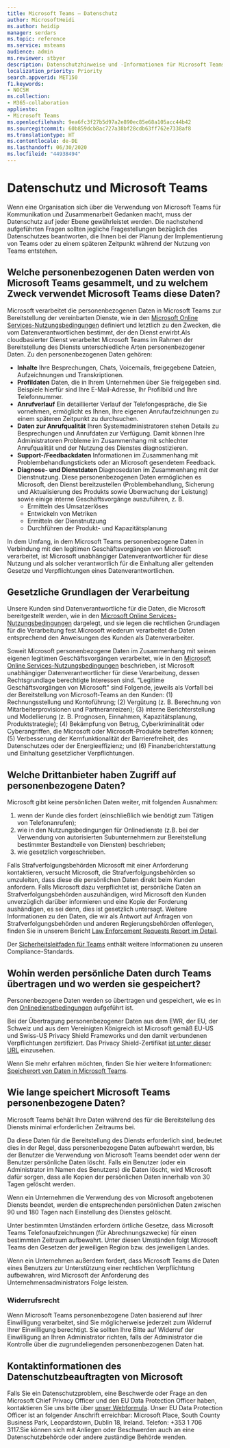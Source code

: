 ```yaml
---
title: Microsoft Teams – Datenschutz
author: MicrosoftHeidi
ms.author: heidip
manager: serdars
ms.topic: reference
ms.service: msteams
audience: admin
ms.reviewer: stbyer
description: Datenschutzhinweise und -Informationen für Microsoft Teams.
localization_priority: Priority
search.appverid: MET150
f1.keywords:
- NOCSH
ms.collection:
- M365-collaboration
appliesto:
- Microsoft Teams
ms.openlocfilehash: 9ea6fc3f27b5d97a2e890ec85e68a105acc44b42
ms.sourcegitcommit: 60b859dcb8ac727a38bf28cdb63ff762e7338af8
ms.translationtype: HT
ms.contentlocale: de-DE
ms.lasthandoff: 06/30/2020
ms.locfileid: "44938494"
---
```

# <a name="privacy-and-microsoft-teams"></a>Datenschutz und Microsoft Teams

Wenn eine Organisation sich über die Verwendung von Microsoft Teams für Kommunikation und Zusammenarbeit Gedanken macht, muss der Datenschutz auf jeder Ebene gewährleistet werden. Die nachstehend aufgeführten Fragen sollten jegliche Fragestellungen bezüglich des Datenschutzes beantworten, die Ihnen bei der Planung der Implementierung von Teams oder zu einem späteren Zeitpunkt während der Nutzung von Teams entstehen.

## <a name="what-personal-data-does-microsoft-teams-collect-and-for-what-purposes-does-microsoft-teams-use-this-data"></a>Welche personenbezogenen Daten werden von Microsoft Teams gesammelt, und zu welchem Zweck verwendet Microsoft Teams diese Daten?

Microsoft verarbeitet die personenbezogenen Daten in Microsoft Teams zur Bereitstellung der vereinbarten Dienste, wie in den [Microsoft Online Services-Nutzungsbedingungen](https://go.microsoft.com/fwlink/p/?linkid=2050263) definiert und letztlich zu den Zwecken, die vom Datenverantwortlichen bestimmt, der den Dienst erwirbt.Als cloudbasierter Dienst verarbeitet Microsoft Teams im Rahmen der Bereitstellung des Diensts unterschiedliche Arten personenbezogener Daten. Zu den personenbezogenen Daten gehören:

- **Inhalte** Ihre Besprechungen, Chats, Voicemails, freigegebene Dateien, Aufzeichnungen und Transkriptionen.
- **Profildaten** Daten, die in Ihrem Unternehmen über Sie freigegeben sind. Beispiele hierfür sind Ihre E-Mail-Adresse, Ihr Profilbild und Ihre Telefonnummer.
- **Anrufverlauf** Ein detaillierter Verlauf der Telefongespräche, die Sie vornehmen, ermöglicht es Ihnen, Ihre eigenen Anrufaufzeichnungen zu einem späteren Zeitpunkt zu durchsuchen.
- **Daten zur Anrufqualität** Ihren Systemadministratoren stehen Details zu Besprechungen und Anrufdaten zur Verfügung. Damit können Ihre Administratoren Probleme im Zusammenhang mit schlechter Anrufqualität und der Nutzung des Dienstes diagnostizieren.
- **Support-/Feedbackdaten** Informationen im Zusammenhang mit Problembehandlungstickets oder an Microsoft gesendetem Feedback.
- **Diagnose- und Dienstdaten** Diagnosedaten im Zusammenhang mit der Dienstnutzung. Diese personenbezogenen Daten ermöglichen es Microsoft, den Dienst bereitzustellen (Problembehandlung, Sicherung und Aktualisierung des Produkts sowie Überwachung der Leistung) sowie einige interne Geschäftsvorgänge auszuführen, z. B.
  - Ermitteln des Umsatzerlöses
  - Entwickeln von Metriken
  - Ermitteln der Dienstnutzung
  - Durchführen der Produkt- und Kapazitätsplanung

In dem Umfang, in dem Microsoft Teams personenbezogene Daten in Verbindung mit den legitimen Geschäftsvorgängen von Microsoft verarbeitet, ist Microsoft unabhängiger Datenverantwortlicher für diese Nutzung und als solcher verantwortlich für die Einhaltung aller geltenden Gesetze und Verpflichtungen eines Datenverantwortlichen.

## <a name="legal-basis-of-processing"></a>Gesetzliche Grundlagen der Verarbeitung  

Unsere Kunden sind Datenverantwortliche für die Daten, die Microsoft bereitgestellt werden, wie in den [Microsoft Online Services-Nutzungsbedingungen](https://go.microsoft.com/fwlink/p/?linkid=2050263) dargelegt, und sie legen die rechtlichen Grundlagen für die Verarbeitung fest.Microsoft wiederum verarbeitet die Daten entsprechend den Anweisungen des Kunden als Datenverarbeiter.

Soweit Microsoft personenbezogene Daten im Zusammenhang mit seinen eigenen legitimen Geschäftsvorgängen verarbeitet, wie in den [Microsoft Online Services-Nutzungsbedingungen](https://go.microsoft.com/fwlink/p/?linkid=2050263) beschrieben, ist Microsoft unabhängiger Datenverantwortlicher für diese Verarbeitung, dessen Rechtsgrundlage berechtigte Interessen sind. "Legitime Geschäftsvorgängen von Microsoft" sind Folgende, jeweils als Vorfall bei der Bereitstellung von Microsoft-Teams an den Kunden: (1) Rechnungsstellung und Kontoführung; (2) Vergütung (z. B. Berechnung von Mitarbeiterprovisionen und Partneranreizen); (3) interne Berichterstellung und Modellierung (z. B. Prognosen, Einnahmen, Kapazitätsplanung, Produktstrategie); (4) Bekämpfung von Betrug, Cyberkriminalität oder Cyberangriffen, die Microsoft oder Microsoft-Produkte betreffen können; (5) Verbesserung der Kernfunktionalität der Barrierefreiheit, des Datenschutzes oder der Energieeffizienz; und (6) Finanzberichterstattung und Einhaltung gesetzlicher Verpflichtungen.

## <a name="what-third-parties-have-access-to-personal-data"></a>Welche Drittanbieter haben Zugriff auf personenbezogene Daten?

Microsoft gibt keine persönlichen Daten weiter, mit folgenden Ausnahmen:

1. wenn der Kunde dies fordert (einschließlich wie benötigt zum Tätigen von Telefonanrufen);
1. wie in den Nutzungsbedingungen für Onlinedienste (z.B. bei der Verwendung von autorisierten Subunternehmern zur Bereitstellung bestimmter Bestandteile von Diensten) beschrieben;
1. wie gesetzlich vorgeschrieben.

Falls Strafverfolgungsbehörden Microsoft mit einer Anforderung kontaktieren, versucht Microsoft, die Strafverfolgungsbehörden so umzuleiten, dass diese die persönlichen Daten direkt beim Kunden anfordern. Falls Microsoft dazu verpflichtet ist, persönliche Daten an Strafverfolgungsbehörden auszuhändigen, wird Microsoft den Kunden unverzüglich darüber informieren und eine Kopie der Forderung aushändigen, es sei denn, dies ist gesetzlich untersagt. Weitere Informationen zu den Daten, die wir als Antwort auf Anfragen von Strafverfolgungsbehörden und anderen Regierungsbehörden offenlegen, finden Sie in unserem Bericht [Law Enforcement Requests Report im Detail](https://www.microsoft.com/corporate-responsibility/law-enforcement-requests-report).

Der [Sicherheitsleitfaden für Teams](https://docs.microsoft.com/microsoftteams/security-compliance-overview#compliance-standards) enthält weitere Informationen zu unseren Compliance-Standards.

## <a name="where-does-teams-transfer-and-store-personal-data"></a>Wohin werden persönliche Daten durch Teams übertragen und wo werden sie gespeichert?

Personenbezogene Daten werden so übertragen und gespeichert, wie es in den [Onlinedienstbedingungen](https://go.microsoft.com/fwlink/p/?linkid=2050263) aufgeführt ist.

Bei der Übertragung personenbezogener Daten aus dem EWR, der EU, der Schweiz und aus dem Vereinigten Königreich ist Microsoft gemäß EU-US und Swiss-US Privacy Shield Frameworks und den damit verbundenen Verpflichtungen zertifiziert. Das Privacy Shield-Zertifikat [ist unter dieser URL](https://www.privacyshield.gov/participant?id=a2zt0000000KzNaAAK&status=Active) einzusehen.

Wenn Sie mehr erfahren möchten, finden Sie hier weitere Informationen: [Speicherort von Daten in Microsoft Teams](location-of-data-in-teams.md).

## <a name="how-long-does-microsoft-teams-retain-personal-data"></a>Wie lange speichert Microsoft Teams personenbezogene Daten?

Microsoft Teams behält Ihre Daten während des für die Bereitstellung des Diensts minimal erforderlichen Zeitraums bei.

Da diese Daten für die Bereitstellung des Diensts erforderlich sind, bedeutet dies in der Regel, dass personenbezogene Daten aufbewahrt werden, bis der Benutzer die Verwendung von Microsoft Teams beendet oder wenn der Benutzer persönliche Daten löscht.  Falls ein Benutzer (oder ein Administrator im Namen des Benutzers) die Daten löscht, wird Microsoft dafür sorgen, dass alle Kopien der persönlichen Daten innerhalb von 30 Tagen gelöscht werden.

Wenn ein Unternehmen die Verwendung des von Microsoft angebotenen Diensts beendet, werden die entsprechenden persönlichen Daten zwischen 90 und 180 Tagen nach Einstellung des Dienstes gelöscht.

Unter bestimmten Umständen erfordern örtliche Gesetze, dass Microsoft Teams Telefonaufzeichnungen (für Abrechnungszwecke) für einen bestimmten Zeitraum aufbewahrt. Unter diesen Umständen folgt Microsoft Teams den Gesetzen der jeweiligen Region bzw. des jeweiligen Landes.

Wenn ein Unternehmen außerdem fordert, dass Microsoft Teams die Daten eines Benutzers zur Unterstützung einer rechtlichen Verpflichtung aufbewahren, wird Microsoft der Anforderung des Unternehmensadministrators Folge leisten.

### <a name="right-to-withdraw-consent"></a>Widerrufsrecht

Wenn Microsoft Teams personenbezogene Daten basierend auf Ihrer Einwilligung verarbeitet, sind Sie möglicherweise jederzeit zum Widerruf Ihrer Einwilligung berechtigt. Sie sollten Ihre Bitte auf Widerruf der Einwilligung an Ihren Administrator richten, falls der Administrator die Kontrolle über die zugrundeliegenden personenbezogenen Daten hat.

## <a name="contact-details-of-microsofts-data-protection-officer"></a>Kontaktinformationen des Datenschutzbeauftragten von Microsoft

Falls Sie ein Datenschutzproblem, eine Beschwerde oder Frage an den Microsoft Chief Privacy Officer und den EU Data Protection Officer haben, kontaktieren Sie uns bitte über [unser Webformula](https://go.microsoft.com/fwlink/?LinkId=321116). Unser EU Data Protection Officer ist an folgender Anschrift erreichbar: Microsoft Place, South County Business Park, Leopardstown, Dublin 18, Ireland. Telefon: +353 1 706 3117.Sie können sich mit Anliegen oder Beschwerden auch an eine Datenschutzbehörde oder andere zuständige Behörde wenden.
